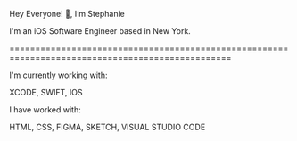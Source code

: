 Hey Everyone! 👋, I’m Stephanie

I'm an iOS Software Engineer based in New York.

=================================================================================================

I'm currently working with:

XCODE, SWIFT, IOS

I have worked with: 

HTML, CSS, FIGMA, SKETCH, VISUAL STUDIO CODE

